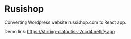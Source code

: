 # Rusishop

Converting Wordpress website russishop.com to React app.

Demo link: https://stirring-clafoutis-a2ccd4.netlify.app
